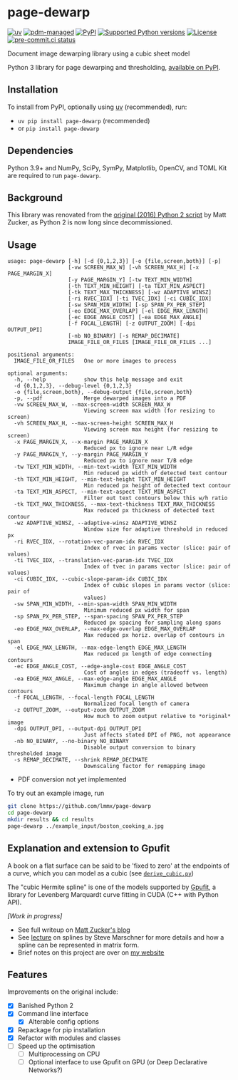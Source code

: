 # page-dewarp

[![uv](https://img.shields.io/endpoint?url=https://raw.githubusercontent.com/astral-sh/uv/main/assets/badge/v0.json)](https://github.com/astral-sh/uv)
[![pdm-managed](https://img.shields.io/badge/pdm-managed-blueviolet)](https://pdm.fming.dev)
[![PyPI](https://img.shields.io/pypi/v/page-dewarp.svg)](https://pypi.org/projects/page-dewarp)
[![Supported Python versions](https://img.shields.io/pypi/pyversions/page-dewarp.svg)](https://pypi.org/project/page-dewarp)
[![License](https://img.shields.io/pypi/l/page-dewarp.svg)](https://pypi.python.org/pypi/page-dewarp)
[![pre-commit.ci status](https://results.pre-commit.ci/badge/github/lmmx/page-dewarp/master.svg)](https://results.pre-commit.ci/latest/github/lmmx/page-dewarp/master)

Document image dewarping library using a cubic sheet model

Python 3 library for page dewarping and thresholding,
[available on PyPI](https://pypi.org/project/page_dewarp/).

## Installation

To install from PyPI, optionally using [uv](https://docs.astral.sh/uv/) (recommended), run:

- `uv pip install page-dewarp` (recommended)
- or `pip install page-dewarp`

## Dependencies

Python 3.9+ and NumPy, SciPy, SymPy, Matplotlib, OpenCV, and TOML Kit are required to run `page-dewarp`.

## Background

This library was renovated from the [original (2016) Python 2 script](https://github.com/mzucker/page_dewarp/)
by Matt Zucker, as Python 2 is now long since decommissioned.

## Usage

```
usage: page-dewarp [-h] [-d {0,1,2,3}] [-o {file,screen,both}] [-p]
                   [-vw SCREEN_MAX_W] [-vh SCREEN_MAX_H] [-x PAGE_MARGIN_X]
                   [-y PAGE_MARGIN_Y] [-tw TEXT_MIN_WIDTH]
                   [-th TEXT_MIN_HEIGHT] [-ta TEXT_MIN_ASPECT]
                   [-tk TEXT_MAX_THICKNESS] [-wz ADAPTIVE_WINSZ]
                   [-ri RVEC_IDX] [-ti TVEC_IDX] [-ci CUBIC_IDX]
                   [-sw SPAN_MIN_WIDTH] [-sp SPAN_PX_PER_STEP]
                   [-eo EDGE_MAX_OVERLAP] [-el EDGE_MAX_LENGTH]
                   [-ec EDGE_ANGLE_COST] [-ea EDGE_MAX_ANGLE]
                   [-f FOCAL_LENGTH] [-z OUTPUT_ZOOM] [-dpi OUTPUT_DPI]
                   [-nb NO_BINARY] [-s REMAP_DECIMATE]
                   IMAGE_FILE_OR_FILES [IMAGE_FILE_OR_FILES ...]

positional arguments:
  IMAGE_FILE_OR_FILES   One or more images to process

optional arguments:
  -h, --help            show this help message and exit
  -d {0,1,2,3}, --debug-level {0,1,2,3}
  -o {file,screen,both}, --debug-output {file,screen,both}
  -p, --pdf             Merge dewarped images into a PDF
  -vw SCREEN_MAX_W, --max-screen-width SCREEN_MAX_W
                        Viewing screen max width (for resizing to screen)
  -vh SCREEN_MAX_H, --max-screen-height SCREEN_MAX_H
                        Viewing screen max height (for resizing to screen)
  -x PAGE_MARGIN_X, --x-margin PAGE_MARGIN_X
                        Reduced px to ignore near L/R edge
  -y PAGE_MARGIN_Y, --y-margin PAGE_MARGIN_Y
                        Reduced px to ignore near T/B edge
  -tw TEXT_MIN_WIDTH, --min-text-width TEXT_MIN_WIDTH
                        Min reduced px width of detected text contour
  -th TEXT_MIN_HEIGHT, --min-text-height TEXT_MIN_HEIGHT
                        Min reduced px height of detected text contour
  -ta TEXT_MIN_ASPECT, --min-text-aspect TEXT_MIN_ASPECT
                        Filter out text contours below this w/h ratio
  -tk TEXT_MAX_THICKNESS, --max-text-thickness TEXT_MAX_THICKNESS
                        Max reduced px thickness of detected text contour
  -wz ADAPTIVE_WINSZ, --adaptive-winsz ADAPTIVE_WINSZ
                        Window size for adaptive threshold in reduced px
  -ri RVEC_IDX, --rotation-vec-param-idx RVEC_IDX
                        Index of rvec in params vector (slice: pair of values)
  -ti TVEC_IDX, --translation-vec-param-idx TVEC_IDX
                        Index of tvec in params vector (slice: pair of values)
  -ci CUBIC_IDX, --cubic-slope-param-idx CUBIC_IDX
                        Index of cubic slopes in params vector (slice: pair of
                        values)
  -sw SPAN_MIN_WIDTH, --min-span-width SPAN_MIN_WIDTH
                        Minimum reduced px width for span
  -sp SPAN_PX_PER_STEP, --span-spacing SPAN_PX_PER_STEP
                        Reduced px spacing for sampling along spans
  -eo EDGE_MAX_OVERLAP, --max-edge-overlap EDGE_MAX_OVERLAP
                        Max reduced px horiz. overlap of contours in span
  -el EDGE_MAX_LENGTH, --max-edge-length EDGE_MAX_LENGTH
                        Max reduced px length of edge connecting contours
  -ec EDGE_ANGLE_COST, --edge-angle-cost EDGE_ANGLE_COST
                        Cost of angles in edges (tradeoff vs. length)
  -ea EDGE_MAX_ANGLE, --max-edge-angle EDGE_MAX_ANGLE
                        Maximum change in angle allowed between contours
  -f FOCAL_LENGTH, --focal-length FOCAL_LENGTH
                        Normalized focal length of camera
  -z OUTPUT_ZOOM, --output-zoom OUTPUT_ZOOM
                        How much to zoom output relative to *original* image
  -dpi OUTPUT_DPI, --output-dpi OUTPUT_DPI
                        Just affects stated DPI of PNG, not appearance
  -nb NO_BINARY, --no-binary NO_BINARY
                        Disable output conversion to binary thresholded image
  -s REMAP_DECIMATE, --shrink REMAP_DECIMATE
                        Downscaling factor for remapping image
```

- PDF conversion not yet implemented

To try out an example image, run

```sh
git clone https://github.com/lmmx/page-dewarp
cd page-dewarp
mkdir results && cd results
page-dewarp ../example_input/boston_cooking_a.jpg
```

## Explanation and extension to Gpufit

A book on a flat surface can be said to be 'fixed to zero' at the endpoints of a curve, which
you can model as a cubic (see [`derive_cubic.py`](derive_cubic.py))

The "cubic Hermite spline" is one of the models supported by
[Gpufit](https://github.com/gpufit/Gpufit/), a library for Levenberg Marquardt curve fitting in
CUDA (C++ with Python API).

_[Work in progress]_

- See full writeup on [Matt Zucker's blog](https://mzucker.github.io/2016/08/15/page-dewarping.html)
- See [lecture](https://www.cs.cornell.edu/courses/cs4620/2013fa/lectures/16spline-curves.pdf)
  on splines by Steve Marschner for more details and how a spline can be represented in matrix form.
- Brief notes on this project are over on [my website](https://doc.spin.systems/page-dewarp)

## Features

Improvements on the original include:

- [x] Banished Python 2
- [x] Command line interface
  - [x] Alterable config options
- [x] Repackage for pip installation
- [x] Refactor with modules and classes
- [ ] Speed up the optimisation
  - [ ] Multiprocessing on CPU
  - [ ] Optional interface to use Gpufit on GPU (or Deep Declarative Networks?)
